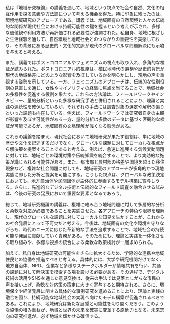 私は『地域研究概論』の講義を通して、地域という視点で社会や自然、文化の相互作用を探る意義や方法論について考える機会を得た。特に印象に残ったのは、環境地域研究のアプローチである。講義では、地域固有の自然環境と人々の伝統的な関係が現代社会における持続可能性の鍵を握るという考えが示され、多様な価値観や利用方法が再評価される必要性が強調された。私自身、地域に根ざした生活経験を通して、自然環境と地域社会とのつながりの重要性を実感しており、その背景にある歴史的・文化的文脈が現代のグローバルな問題解決にも示唆を与えると考える。

また、講義ではポストコロニアルやフェミニズムの視点も取り入れ、多角的な検証が試みられた。ポストコロニアル的視座は、植民地時代の遺構や歴史的背景が現代の地域格差にどのような影響を及ぼしているかを明らかにし、現地の声を重視する姿勢を示している。一方、フェミニズムのアプローチは、伝統的な性別役割の見直しを通じ、女性やマイノリティの経験に焦点を当てることで、地域社会の多様性を促進する役割を果たす。これらの方法論は、フィールドワークやインタビュー、量的分析といった多様な研究手法と併用されることにより、理論と実践の連続性を確保しているが、それぞれの手法には調査対象の選定や解釈の偏りといった課題も内在している。例えば、フィールドワークでは研究者自身の主観が影響を及ぼす可能性がある一方、量的分析は多数のデータに基づく客観的な検証が可能であるが、地域固有の文脈理解が浅くなる懸念がある。

これらの議論を踏まえ、現代社会において地域研究が果たす役割は、単に地域の歴史や文化を記述するだけでなく、グローバルな課題に対してローカルな視点から解決策を提案することであると考える。例えば、急速に進展する気候変動問題に対しては、地域ごとの環境対策や伝統知識を統合することで、より実効的な施策が講じられる可能性がある。また、都市部と農村部の格差や国境を越えた移住現象など、複雑な社会問題に対しても、地域研究のアプローチが多角的かつ現地実態に即した分析と提案を可能にする。こうした視点は、グローバルな政策決定においても、地方自治体や民間団体が主体的に参画するモデル構築に寄与しうる。さらに、先進的なデジタル技術と伝統的なフィールド調査を融合させる試みは、今後の研究の発展において重要な要素となるであろう。

総じて、地域研究概論の講義は、複雑に絡み合う地域問題に対して多層的な分析と柔軟な対応が必要であることを実感させた。各アプローチの特色や限界を理解し、現代のグローバルな課題に対してローカルな知見を生かすことが、これからの社会発展にとって不可欠だと考える。今後は、地域固有の文化や環境を守りながらも、時代のニーズに応じた革新的な手法を追求することで、地域社会の持続可能な発展に貢献していく責務がある。そのためにも、理論と実践を一体化させる取り組みや、多様な視点の統合による柔軟な政策検討が一層求められる。

加えて、私自身は地域研究の可能性をさらに拡大するため、学際的な連携や地域住民との協働を推進すべきと考える。具体的には、大学や研究機関だけでなく、地方自治体、NPO、企業など多様なステークホルダーが情報共有を行い、共通の課題に対して解決策を模索する場を設ける必要がある。その過程で、デジタル技術の活用やSNSを通じた意見交換は、従来の手法では見落としがちな市民の声を拾い上げ、柔軟な対応策の策定に大きく寄与すると期待される。さらに、環境保全や経済発展に関する具体的な事例研究を進めることにより、理論と実践の融合を図り、持続可能な地域社会の実現へ向けたモデル構築が促進されるべきである。これにより、地域研究は新たな展望と可能性を切り開くだろう。このような協働の積み重ねが、地域と世界の未来を確実に変革する原動力となる。未来志向の研究推進が、必ず地域を輝かせる確信する。